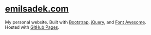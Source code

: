 # [emilsadek.com](https://emilsadek.com/)

My personal website. Built with [Bootstrap](https://getbootstrap.com/), [jQuery](https://jquery.com/), and [Font Awesome](https://fontawesome.com/). Hosted with [GitHub Pages](https://pages.github.com/).